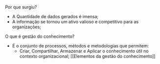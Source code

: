 Por que surgiu?
- A Quantidade de dados gerados é imensa;
- A informação se tornou um ativo valioso e competitivo para as organizações;

O que é gestão do conhecimento?
- É o conjunto de processos, métodos e metodologias que permitem:
	- Criar, Compartilhar, Armazenar e Aplicar o conhecimento útil no contexto organizacional;
[[Elementos da gestão do conhecimento]]